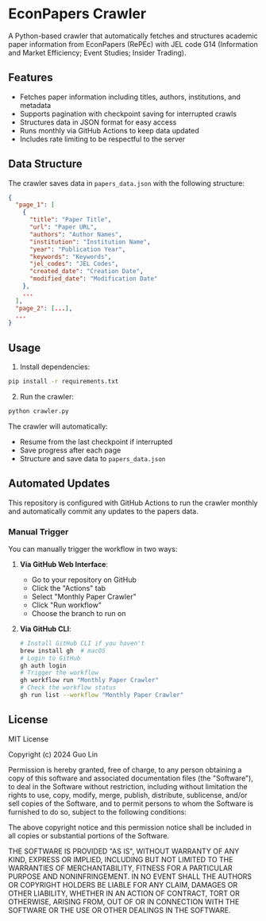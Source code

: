 # EconPapers Crawler

A Python-based crawler that automatically fetches and structures academic paper information from EconPapers (RePEc) with JEL code G14 (Information and Market Efficiency; Event Studies; Insider Trading).

## Features

- Fetches paper information including titles, authors, institutions, and metadata
- Supports pagination with checkpoint saving for interrupted crawls
- Structures data in JSON format for easy access
- Runs monthly via GitHub Actions to keep data updated
- Includes rate limiting to be respectful to the server

## Data Structure

The crawler saves data in `papers_data.json` with the following structure:

```json
{
  "page_1": [
    {
      "title": "Paper Title",
      "url": "Paper URL",
      "authors": "Author Names",
      "institution": "Institution Name",
      "year": "Publication Year",
      "keywords": "Keywords",
      "jel_codes": "JEL Codes",
      "created_date": "Creation Date",
      "modified_date": "Modification Date"
    },
    ...
  ],
  "page_2": [...],
  ...
}
```

## Usage

1. Install dependencies:
```bash
pip install -r requirements.txt
```

2. Run the crawler:
```bash
python crawler.py
```

The crawler will automatically:
- Resume from the last checkpoint if interrupted
- Save progress after each page
- Structure and save data to `papers_data.json`

## Automated Updates

This repository is configured with GitHub Actions to run the crawler monthly and automatically commit any updates to the papers data.

### Manual Trigger

You can manually trigger the workflow in two ways:

1. **Via GitHub Web Interface**:
   - Go to your repository on GitHub
   - Click the "Actions" tab
   - Select "Monthly Paper Crawler"
   - Click "Run workflow"
   - Choose the branch to run on

2. **Via GitHub CLI**:
   ```bash
   # Install GitHub CLI if you haven't
   brew install gh  # macOS
   # Login to GitHub
   gh auth login
   # Trigger the workflow
   gh workflow run "Monthly Paper Crawler"
   # Check the workflow status
   gh run list --workflow "Monthly Paper Crawler"
   ```

## License

MIT License

Copyright (c) 2024 Guo Lin

Permission is hereby granted, free of charge, to any person obtaining a copy
of this software and associated documentation files (the "Software"), to deal
in the Software without restriction, including without limitation the rights
to use, copy, modify, merge, publish, distribute, sublicense, and/or sell
copies of the Software, and to permit persons to whom the Software is
furnished to do so, subject to the following conditions:

The above copyright notice and this permission notice shall be included in all
copies or substantial portions of the Software.

THE SOFTWARE IS PROVIDED "AS IS", WITHOUT WARRANTY OF ANY KIND, EXPRESS OR
IMPLIED, INCLUDING BUT NOT LIMITED TO THE WARRANTIES OF MERCHANTABILITY,
FITNESS FOR A PARTICULAR PURPOSE AND NONINFRINGEMENT. IN NO EVENT SHALL THE
AUTHORS OR COPYRIGHT HOLDERS BE LIABLE FOR ANY CLAIM, DAMAGES OR OTHER
LIABILITY, WHETHER IN AN ACTION OF CONTRACT, TORT OR OTHERWISE, ARISING FROM,
OUT OF OR IN CONNECTION WITH THE SOFTWARE OR THE USE OR OTHER DEALINGS IN THE
SOFTWARE. 